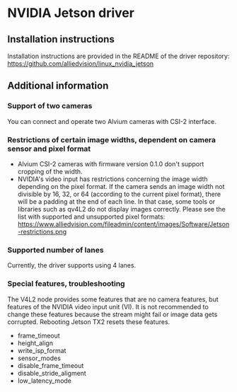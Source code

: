 # NVIDIA Jetson driver 

## Installation instructions
Installation instructions are provided in the README of the driver repository:   
https://github.com/alliedvision/linux_nvidia_jetson

## Additional information

### Support of two cameras
You can connect and operate two Alvium cameras with CSI-2 interface.

### Restrictions of certain image widths, dependent on camera sensor and pixel format
* Alvium CSI-2 cameras with firmware version 0.1.0 don't support cropping of the width.
* NVIDIA's video input has restrictions concerning the image width depending on the pixel format. 
If the camera sends an image width not divisible by 16, 32, or 64 (according to the current pixel format), there will be a padding at the end of each line.
In that case, some tools or libraries such as qv4L2 do not display images correctly.
Please see the list with supported and unsupported pixel formats:   
https://www.alliedvision.com/fileadmin/content/images/Software/Jetson-restrictions.png

### Supported number of lanes
Currently, the driver supports using 4 lanes.

### Special features, troubleshooting
The V4L2 node provides some features that are no camera features, but features of the NVIDIA video input unit (VI).
It is not recommended to change these features because the stream might fail or image data gets corrupted.
Rebooting Jetson TX2 resets these features.
* frame_timeout  
* height_align 
* write_isp_format 
* sensor_modes 
* disable_frame_timeout 
* disable_stride_aligment 
* low_latency_mode
